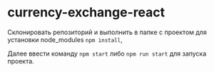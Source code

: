 # currency-exchange-react

Склонировать репозиторий и выполнить в папке с проектом для установки node_modules `npm install`,

Далее ввести команду `npm start` либо `npm run start` для запуска проекта.
